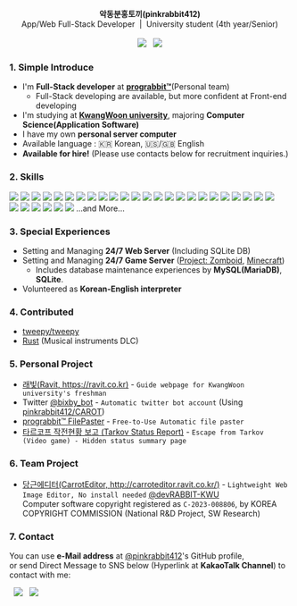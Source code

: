 <p align="center">
  <strong>악동분홍토끼(pinkrabbit412)</strong><br />
  App/Web Full-Stack Developer &nbsp;|&nbsp; University student (4th year/Senior)<br />
  <br />
  <img src="https://img.shields.io/badge/Discord-%40pinkrabbit412-5865f2?color=252830&logo=Discord&style=social" />
  <!--<a target="_blank" href="https://twitter.com/pinkrabbit412"><img src="https://img.shields.io/badge/Twitter-%40pinkrabbit412-1da1f2?color=252830&logo=Twitter&style=social" /></a>-->
  &nbsp;
  <a target="_blank" href="https://www.youtube.com/channel/UCO8cYD3Gpey5SfpDZ70nWeQ"><img src="https://img.shields.io/badge/YouTube-%EC%95%85%EB%8F%99%EB%B6%84%ED%99%8D%ED%86%A0%EB%81%BC%20AkdongRabbit-FF0000?color=252830&logo=YouTube&style=social" /></a>
</p>

### 1. Simple Introduce
- I'm **Full-Stack developer** at [**prograbbit™**](https://github.com/Prograbbit "prograbbit™'s GitHub page")(Personal team)
  - Full-Stack developing are available, but more confident at Front-end developing
- I'm studying at [**KwangWoon university**](https://www.kw.ac.kr/ko/ "KwangWoon university's homepage"), majoring **Computer Science(Application Software)**
- I have my own **personal server computer**
- Available language : :kr: Korean, :us:/:uk: English
- **Available for hire!** (Please use contacts below for recruitment inquiries.)

### 2. Skills
<img src="https://img.shields.io/badge/Python-FF0000?logo=Python&color=FFD43B&style=flat" /> <img src="https://img.shields.io/badge/Django-092E20?logo=Django&color=092E20&style=flat" /> <img src="https://img.shields.io/badge/HTML5-000000?logo=HTML5&color=ebebeb&style=flat" /> <img src="https://img.shields.io/badge/CSS3-000000?logo=CSS3&color=264de4&style=flat" /> <img src="https://img.shields.io/badge/Sass/SCSS-000036?logo=Sass&logoColor=CC6699&style=flat"> <img src="https://img.shields.io/badge/Bootstrap-7952B3?logo=bootstrap&color=080135&style=flat" /> <img src="https://img.shields.io/badge/JavaScript-000000?logo=JavaScript&color=323330&style=flat" /> <img src="https://img.shields.io/badge/React-000000?logo=React&color=252830&style=flat" /> <img src="https://img.shields.io/badge/Typescript-3178C6?logo=typescript&color=FAF9F8&style=flat" /> <img src="https://img.shields.io/badge/JQuery-000000?logo=jQuery&color=0868AC&style=flat" /> <img src="https://img.shields.io/badge/C-000000?logo=C&color=blue&style=flat" /> <img src="https://img.shields.io/badge/C++-000000?logo=Cplusplus&color=044F88&style=flat" /> <img src="https://img.shields.io/badge/C%EF%BC%83%20-000000?logo=CSharp&color=684D95&style=flat" /> <img src="https://img.shields.io/badge/JAVA-000000?logo=Java&color=f89820&style=flat" /> <img src="https://img.shields.io/badge/MySQL-000000?logo=MySQL&color=fcfcfc&style=flat" /> <img src="https://img.shields.io/badge/MariaDB-000000?logo=MariaDB&color=003545&style=flat" /> <img src="https://img.shields.io/badge/SQLite-000000?logo=SQLite&color=003b57&style=flat" /> <img src="https://img.shields.io/badge/Microsoft%20IIS-202020?logo=Microsoft&logoColor=0078D4&style=flat" /> <img src="https://img.shields.io/badge/Windows%20Batch%20File%20(.bat)-202020?logo=Windows%2011&logoColor=#E37400&style=flat" /> <img src="https://img.shields.io/badge/Microsoft Clarity-0078D4?logo=microsoft&logoColor=#5E5E5E&style=flat" /> <img src="https://img.shields.io/badge/Google Analytics-FFFFFF?logo=googleanalytics&logoColor=#5E5E5E&style=flat" /> <img src="https://img.shields.io/badge/Microsoft Excel VBA-000000?logo=MicrosoftExcel&color=1D6F42&style=flat" /> <img src="https://img.shields.io/badge/Git-000000?logo=Git&color=fcfcfc&style=flat" /> <img src="https://img.shields.io/badge/GitHub-000000?logo=GitHub&color=181717&style=flat" />
<br />
<img src="https://img.shields.io/badge/Adobe%20Photoshop-000000?logo=adobephotoshop&color=3C327B&style=flat" /> <img src="https://img.shields.io/badge/Adobe%20Premiere%20Pro-000000?logo=adobepremierepro&color=330D3E&style=flat" /> <img src="https://img.shields.io/badge/Notion-000000?logo=Notion&color=000000&style=flat" /> <img src="https://img.shields.io/badge/Discord-000000?logo=Discord&logoColor=5865F2&style=flat" /> <img src="https://img.shields.io/badge/Calligraphy-000000?&color=FCACD3&style=flat" /> <img src="https://img.shields.io/badge/Composing-000000?color=FCACD3&style=flat" /> ...and More...

### 3. Special Experiences
- Setting and Managing **24/7 Web Server** (Including SQLite DB)
- Setting and Managing **24/7 Game Server** ([Project: Zomboid](https://projectzomboid.com/blog/), [Minecraft](https://www.minecraft.net/))
  - Includes database maintenance experiences by **MySQL(MariaDB)**, **SQLite**.
- Volunteered as **Korean-English interpreter**

### 4. Contributed
- [tweepy/tweepy](https://github.com/tweepy/tweepy/ "GitHub Repository: tweepy")
- [Rust](https://rust.facepunch.com/ "Facepunch site: Rust") (Musical instruments DLC)

### 5. Personal Project
- [래빛(Ravit, https://ravit.co.kr)](https://ravit.co.kr "Ravit Homepage") - `Guide webpage for KwangWoon university's freshman`
- Twitter [@bixby_bot](https://twitter.com/bixby_bot "Twitter @bixby_bot Account page") - `Automatic twitter bot account` (Using [pinkrabbit412/CAROT](https://github.com/pinkrabbit412/CAROT "GitHub Repository: CAROT (Private)"))
- [prograbbit™ FilePaster](https://github.com/pinkrabbit412/FilePaster "GitHub Repository: FilePaster") - `Free-to-Use Automatic file paster`
- [타르코프 작전현황 보고 (Tarkov Status Report)](https://tarkov.akdong.kr/ "타르코프 작전 현황 보고 (Tarkov Status Report)") - `Escape from Tarkov (Video game) - Hidden status summary page`

### 6. Team Project
- [당근에디터(CarrotEditor, http://carroteditor.ravit.co.kr/)](http://carroteditor.ravit.co.kr/ "CarrotEditor App page") - `Lightweight Web Image Editor, No install needed` [@devRABBIT-KWU](https://github.com/devRABBIT-KWU "devRABBIT GitHub Team Page")
<br />Computer software copyright registered as `C-2023-008806`, by KOREA COPYRIGHT COMMISSION (National R&D Project, SW Research)

### 7. Contact
You can use **e-Mail address** at [@pinkrabbit412](https://github.com/pinkrabbit412/)'s GitHub profile,   
or send Direct Message to SNS below (Hyperlink at **KakaoTalk Channel**) to contact with me:

<!--<a target="_blank" href="https://twitter.com/pinkrabbit412"><img src="https://img.shields.io/badge/Twitter-%40pinkrabbit412-1da1f2?color=252830&logo=Twitter&style=social" /></a>-->
&nbsp;
<a target="_blank" href="http://pf.kakao.com/_PRxktT"><img src="https://img.shields.io/badge/KakaoTalk Channel-%EC%95%85%EB%8F%99%EB%B6%84%ED%99%8D%ED%86%A0%EB%81%BC-ffe812?color=252830&logo=KakaoTalk&style=social" /></a>
&nbsp;
<img src="https://img.shields.io/badge/Discord-%40pinkrabbit412-5865f2?color=252830&logo=Discord&style=social" />
